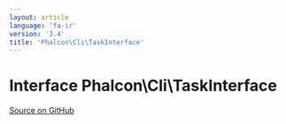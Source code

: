 ```yaml
---
layout: article
language: 'fa-ir'
version: '3.4'
title: 'Phalcon\Cli\TaskInterface'
---
```


# Interface **Phalcon\Cli\TaskInterface**

<a href="https://github.com/phalcon/cphalcon/tree/v3.4.0/phalcon/cli/taskinterface.zep" class="btn btn-default btn-sm">Source on GitHub</a>
